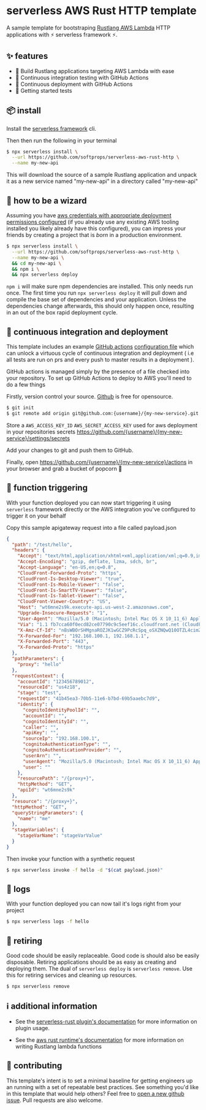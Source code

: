 # serverless AWS Rust HTTP template

A sample template for bootstraping [Rustlang AWS Lambda](https://github.com/awslabs/aws-lambda-rust-runtime/) HTTP applications with ⚡ serverless framework ⚡.

## ✨ features

- 🦀 Build Rustlang applications targeting AWS Lambda with ease
- 🛵 Continuous integration testing with GitHub Actions
- 🚀 Continuous deployment with GitHub Actions
- 🧪 Getting started tests

## 📦 install

Install the [serverless framework](https://www.serverless.com/framework/docs/getting-started/) cli.

Then then run the following in your terminal

```bash
$ npx serverless install \
  --url https://github.com/softprops/serverless-aws-rust-http \
  --name my-new-api
```

This will download the source of a sample Rustlang application and unpack it as a new service named
"my-new-api" in a directory called "my-new-api"

## 🧙 how to be a wizard

Assuming you have [aws credentials with appropriate deployment permissions configured](https://serverless.com/framework/docs/providers/aws/guide/credentials/)
(if you already use any existing AWS tooling installed you likely already have this configured), you can impress your friends by creating a project
that is _born_ in a production environment.

```bash
$ npx serverless install \
  --url https://github.com/softprops/serverless-aws-rust-http \
  --name my-new-api \
  && cd my-new-api \
  && npm i \
  && npx serverless deploy
```

`npm i` will make sure npm dependencies are installed. This only needs run once.
The first time you run `npx serverless deploy` it will pull down and compile the base set
of dependencies and your application. Unless the dependencies change afterwards,
this should only happen once, resulting in an out of the box rapid deployment
cycle.

## 🛵 continuous integration and deployment

This template includes an example [GitHub actions](https://travis-ci.org/) [configuration file](.github/workflows/main.yml) which can unlock a virtuous cycle of continuous integration and deployment
( i.e all tests are run on prs and every push to master results in a deployment ).

GitHub actions is managed simply by the presence of a file checked into your repository. To set up GitHub Actions to deploy to AWS you'll need to do a few things

Firstly, version control your source. [Github](https://github.com/) is free for opensource.

```bash
$ git init
$ git remote add origin git@github.com:{username}/{my-new-service}.git
```

Store a `AWS_ACCESS_KEY_ID` `AWS_SECRET_ACCESS_KEY` used for aws deployment in your repositories secrets https://github.com/{username}/{my-new-service}/settings/secrets

Add your changes to git and push them to GitHub.

Finally, open https://github.com/{username}/{my-new-service}/actions in your browser and grab a bucket of popcorn 🍿

## 🔫 function triggering

With your function deployed you can now start triggering it using `serverless` framework directly or
the AWS integration you've configured to trigger it on your behalf

Copy this sample apigateway request into a file called payload.json

```json
{
  "path": "/test/hello",
  "headers": {
    "Accept": "text/html,application/xhtml+xml,application/xml;q=0.9,image/webp,*/*;q=0.8",
    "Accept-Encoding": "gzip, deflate, lzma, sdch, br",
    "Accept-Language": "en-US,en;q=0.8",
    "CloudFront-Forwarded-Proto": "https",
    "CloudFront-Is-Desktop-Viewer": "true",
    "CloudFront-Is-Mobile-Viewer": "false",
    "CloudFront-Is-SmartTV-Viewer": "false",
    "CloudFront-Is-Tablet-Viewer": "false",
    "CloudFront-Viewer-Country": "US",
    "Host": "wt6mne2s9k.execute-api.us-west-2.amazonaws.com",
    "Upgrade-Insecure-Requests": "1",
    "User-Agent": "Mozilla/5.0 (Macintosh; Intel Mac OS X 10_11_6) AppleWebKit/537.36 (KHTML, like Gecko) Chrome/52.0.2743.82 Safari/537.36 OPR/39.0.2256.48",
    "Via": "1.1 fb7cca60f0ecd82ce07790c9c5eef16c.cloudfront.net (CloudFront)",
    "X-Amz-Cf-Id": "nBsWBOrSHMgnaROZJK1wGCZ9PcRcSpq_oSXZNQwQ10OTZL4cimZo3g==",
    "X-Forwarded-For": "192.168.100.1, 192.168.1.1",
    "X-Forwarded-Port": "443",
    "X-Forwarded-Proto": "https"
  },
  "pathParameters": {
    "proxy": "hello"
  },
  "requestContext": {
    "accountId": "123456789012",
    "resourceId": "us4z18",
    "stage": "test",
    "requestId": "41b45ea3-70b5-11e6-b7bd-69b5aaebc7d9",
    "identity": {
      "cognitoIdentityPoolId": "",
      "accountId": "",
      "cognitoIdentityId": "",
      "caller": "",
      "apiKey": "",
      "sourceIp": "192.168.100.1",
      "cognitoAuthenticationType": "",
      "cognitoAuthenticationProvider": "",
      "userArn": "",
      "userAgent": "Mozilla/5.0 (Macintosh; Intel Mac OS X 10_11_6) AppleWebKit/537.36 (KHTML, like Gecko) Chrome/52.0.2743.82 Safari/537.36 OPR/39.0.2256.48",
      "user": ""
    },
    "resourcePath": "/{proxy+}",
    "httpMethod": "GET",
    "apiId": "wt6mne2s9k"
  },
  "resource": "/{proxy+}",
  "httpMethod": "GET",
  "queryStringParameters": {
    "name": "me"
  },
  "stageVariables": {
    "stageVarName": "stageVarValue"
  }
}
```

Then invoke your function with a synthetic request

```sh
$ npx serverless invoke -f hello -d "$(cat payload.json)"
```

## 🔬 logs

With your function deployed you can now tail it's logs right from your project

```sh
$ npx serverless logs -f hello
```

## 👴 retiring

Good code should be easily replaceable. Good code is should also be easily disposable. Retiring applications should be as easy as creating and deploying them. The dual of `serverless deploy` is `serverless remove`. Use this for retiring services and cleaning up resources.

```bash
$ npx serverless remove
```

## ℹ️ additional information

- See the [serverless-rust plugin's documentation](https://github.com/softprops/serverless-rust) for more information on plugin usage.

- See the [aws rust runtime's documentation](https://github.com/awslabs/aws-lambda-rust-runtime) for more information on writing Rustlang lambda functions

## 👯 contributing

This template's intent is to set a minimal baseline for getting engineers up an running with a set of repeatable best practices. See something you'd like in this template that would help others? Feel free to [open a new github issue](https://github.com/softprops/serverless-aws-rust-http/issues/new). Pull requests are also welcome.
